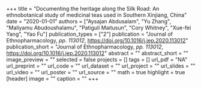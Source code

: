 +++
title = "Documenting the heritage along the Silk Road: An ethnobotanical study of medicinal teas used in Southern Xinjiang, China"
date = "2020-01-01"
authors = ["Aysajan Abdusalam", "Yu Zhang", "Maliyamu Abudoushalamu", "Patiguli Maitusun", "Cory Whitney", "Xue-fei Yang", "Yao Fu"]
publication_types = ["2"]
publication = "Journal of Ethnopharmacology, _pp. 113012_, https://doi.org/10.1016/j.jep.2020.113012"
publication_short = "Journal of Ethnopharmacology, _pp. 113012_, https://doi.org/10.1016/j.jep.2020.113012"
abstract = ""
abstract_short = ""
image_preview = ""
selected = false
projects = []
tags = []
url_pdf = "NA"
url_preprint = ""
url_code = ""
url_dataset = ""
url_project = ""
url_slides = ""
url_video = ""
url_poster = ""
url_source = ""
math = true
highlight = true
[header]
image = ""
caption = ""
+++

